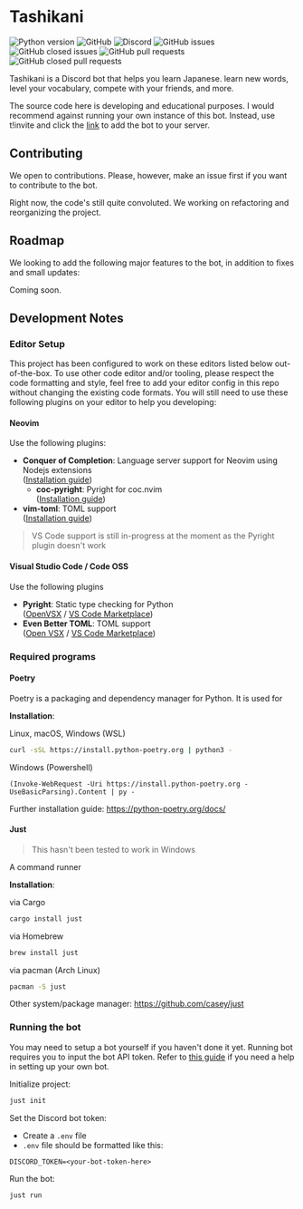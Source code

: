# Tashikani

![Python version](https://img.shields.io/badge/python-3.10-blue)
![GitHub](https://img.shields.io/github/license/Ukiyo-server/tashikani)
![Discord](https://img.shields.io/discord/937243464079400990)
![GitHub issues](https://img.shields.io/github/issues/ukiyo-server/Tashikani)
![GitHub closed issues](https://img.shields.io/github/issues-closed-raw/ukiyo-server/Tashikani)
![GitHub pull requests](https://img.shields.io/github/issues-pr/ukiyo-server/Tashikani)
![GitHub closed pull requests](https://img.shields.io/github/issues-pr-closed/ukiyo-server/Tashikani)

Tashikani is a Discord bot that helps you learn Japanese. learn new words, level your vocabulary, compete with your friends, and more.

The source code here is developing and educational purposes. I would recommend against running your own instance of this bot. Instead, use t!invite and click the [link](https://discord.gg/gFqhKcs2p8) to add the bot to your server.

## Contributing

We open to contributions. Please, however, make an issue first if you want to contribute to the bot.

Right now, the code's still quite convoluted. We working on refactoring and reorganizing the project.

## Roadmap

We looking to add the following major features to the bot, in addition to fixes and small updates:

Coming soon.

## Development Notes

### Editor Setup

This project has been configured to work on these editors listed below out-of-the-box. To use other code editor and/or tooling, please respect the code formatting and style, feel free to add your editor config in this repo without changing the existing code formats. You will still need to use these following plugins on your editor to help you developing:

#### Neovim

Use the following plugins:

-   **Conquer of Completion**: Language server support for Neovim using Nodejs extensions\
    ([Installation guide](https://github.com/neoclide/coc.nvim))
    -   **coc-pyright**: Pyright for coc.nvim\
        ([Installation guide](https://github.com/fannheyward/coc-pyright))
-   **vim-toml**: TOML support\
     ([Installation guide](https://github.com/cespare/vim-toml))

> VS Code support is still in-progress at the moment as the Pyright plugin doesn't work

#### Visual Studio Code / Code OSS

Use the following plugins

-   **Pyright**: Static type checking for Python\
    ([OpenVSX](https://open-vsx.org/extension/ms-pyright/pyright) / [VS Code Marketplace](https://marketplace.visualstudio.com/items?itemName=ms-pyright.pyright))
-   **Even Better TOML**: TOML support\
    ([Open VSX](https://open-vsx.org/extension/tamasfe/even-better-toml) / [VS Code Marketplace](https://marketplace.visualstudio.com/items?itemName=tamasfe.even-better-toml))

### Required programs

#### Poetry

Poetry is a packaging and dependency manager for Python. It is used for

**Installation**:

Linux, macOS, Windows (WSL)

```sh
curl -sSL https://install.python-poetry.org | python3 -
```

Windows (Powershell)

```
(Invoke-WebRequest -Uri https://install.python-poetry.org -UseBasicParsing).Content | py -
```

Further installation guide: https://python-poetry.org/docs/

#### Just

> This hasn't been tested to work in Windows

A command runner

**Installation**:

via Cargo

```sh
cargo install just
```

via Homebrew

```sh
brew install just
```

via pacman (Arch Linux)

```sh
pacman -S just
```

Other system/package manager: https://github.com/casey/just

### Running the bot

You may need to setup a bot yourself if you haven't done it yet. Running bot requires you to input the bot API token. Refer to [this guide](https://discordpy.readthedocs.io/en/stable/discord.html) if you need a help in setting up your own bot.

Initialize project:

```sh
just init
```

Set the Discord bot token:

-   Create a `.env` file
-   `.env` file should be formatted like this:

```
DISCORD_TOKEN=<your-bot-token-here>
```

Run the bot:

```sh
just run
```

